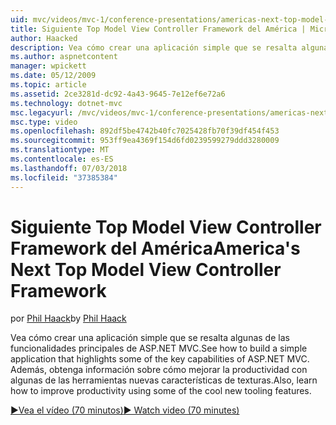 ```yaml
---
uid: mvc/videos/mvc-1/conference-presentations/americas-next-top-model-view-controller-framework
title: Siguiente Top Model View Controller Framework del América | Microsoft Docs
author: Haacked
description: Vea cómo crear una aplicación simple que se resalta algunas de las funcionalidades principales de ASP.NET MVC. Además, obtenga información sobre cómo mejorar la productividad con algunos de los...
ms.author: aspnetcontent
manager: wpickett
ms.date: 05/12/2009
ms.topic: article
ms.assetid: 2ce3281d-dc92-4a43-9645-7e12ef6e72a6
ms.technology: dotnet-mvc
msc.legacyurl: /mvc/videos/mvc-1/conference-presentations/americas-next-top-model-view-controller-framework
msc.type: video
ms.openlocfilehash: 892df5be4742b40fc7025428fb70f39df454f453
ms.sourcegitcommit: 953ff9ea4369f154d6fd0239599279ddd3280009
ms.translationtype: MT
ms.contentlocale: es-ES
ms.lasthandoff: 07/03/2018
ms.locfileid: "37385384"
---
```

<a name="americas-next-top-model-view-controller-framework"></a><span data-ttu-id="84578-104">Siguiente Top Model View Controller Framework del América</span><span class="sxs-lookup"><span data-stu-id="84578-104">America's Next Top Model View Controller Framework</span></span>
====================
<span data-ttu-id="84578-105">por [Phil Haack](https://github.com/Haacked)</span><span class="sxs-lookup"><span data-stu-id="84578-105">by [Phil Haack](https://github.com/Haacked)</span></span>

<span data-ttu-id="84578-106">Vea cómo crear una aplicación simple que se resalta algunas de las funcionalidades principales de ASP.NET MVC.</span><span class="sxs-lookup"><span data-stu-id="84578-106">See how to build a simple application that highlights some of the key capabilities of ASP.NET MVC.</span></span> <span data-ttu-id="84578-107">Además, obtenga información sobre cómo mejorar la productividad con algunas de las herramientas nuevas características de texturas.</span><span class="sxs-lookup"><span data-stu-id="84578-107">Also, learn how to improve productivity using some of the cool new tooling features.</span></span>

[<span data-ttu-id="84578-108">&#9654;Vea el vídeo (70 minutos)</span><span class="sxs-lookup"><span data-stu-id="84578-108">&#9654; Watch video (70 minutes)</span></span>](https://channel9.msdn.com/Blogs/ASP-NET-Site-Videos/americas-next-top-model-view-controller-framework)
